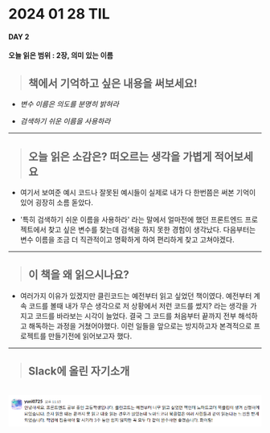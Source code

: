 # **2024 01 28 TIL**

#### **DAY 2** &nbsp;

**오늘 읽은 범위 : 2장, 의미 있는 이름**

> ## 책에서 기억하고 싶은 내용을 써보세요!

- _변수 이름은 의도를 분명히 밝혀라_
  &nbsp;

- _검색하기 쉬운 이름을 사용하라_

---

> ## 오늘 읽은 소감은? 떠오르는 생각을 가볍게 적어보세요

- 여기서 보여준 예시 코드나 잘못된 예시들이 실제로 내가 다 한번쯤은 써본 기억이 있어 굉장히 소름 돋았다.
  &nbsp;

- '특히 검색하기 쉬운 이름을 사용하라' 라는 말에서 얼마전에 했던 프론트엔드 프로젝트에서 찾고 싶은 변수를 찾는데 검색을 하지 못한 경험이 생각났다. 다음부터는 변수 이름을 조금 더 직관적이고 명확하게 하여 편리하게 찾고 고쳐야겠다.

---

> ## 이 책을 왜 읽으시나요?

- 여러가지 이유가 있겠지만 클린코드는 예전부터 읽고 싶었던 책이였다. 예전부터 계속 코드를 볼때 내가 무슨 생각으로 저 상황에서 저런 코드를 썼지? 라는 생각을 가지고 코드를 바라보는 시각이 늘었다. 결국 그 코드를 처음부터 끝까지 전부 해석하고 해독하는 과정을 거쳤어야했다. 이런 일들을 앞으로는 방지하고자 본격적으로 프로젝트를 만들기전에 읽어보고자 했다.

---

> ## Slack에 올린 자기소개

&nbsp;
![slack에 올린 자기소개](image/자기소개.png)

